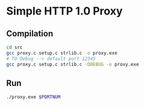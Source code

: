 # Simple HTTP 1.0 Proxy

## Compilation
```bash
cd src
gcc proxy.c setup.c strlib.c -o proxy.exe
# TO Debug --> default port 12345
gcc proxy.c setup.c strlib.c -DDEBUG -o proxy.exe
```
## Run
```bash
./proxy.exe $PORTNUM
```
